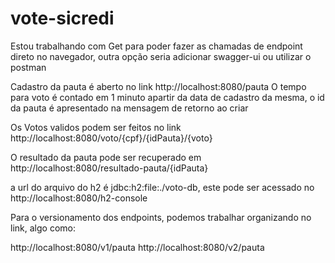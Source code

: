 # vote-sicredi

Estou trabalhando com Get para poder fazer as chamadas de endpoint direto no navegador, outra opção seria adicionar swagger-ui ou utilizar o postman

Cadastro da pauta é aberto no link
http://localhost:8080/pauta
O tempo para voto é contado em 1 minuto apartir da data de cadastro da mesma, o id da pauta é apresentado na mensagem de retorno ao criar

Os Votos validos podem ser feitos no link  
http://localhost:8080/voto/{cpf}/{idPauta}/{voto}

O resultado da pauta pode ser recuperado em http://localhost:8080/resultado-pauta/{idPauta}

a url do arquivo do h2 é jdbc:h2:file:./voto-db, este pode ser acessado no http://localhost:8080/h2-console

Para o versionamento dos endpoints, podemos trabalhar organizando no link, algo como:

http://localhost:8080/v1/pauta 
http://localhost:8080/v2/pauta
